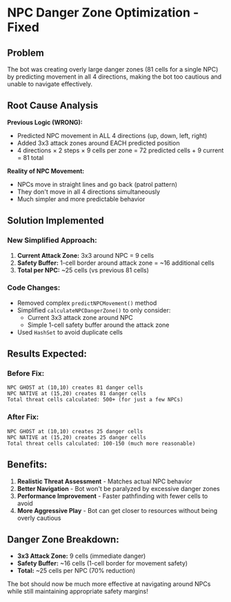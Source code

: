 # NPC Danger Zone Optimization - Fixed

## Problem
The bot was creating overly large danger zones (81 cells for a single NPC) by predicting movement in all 4 directions, making the bot too cautious and unable to navigate effectively.

## Root Cause Analysis
**Previous Logic (WRONG):**
- Predicted NPC movement in ALL 4 directions (up, down, left, right)
- Added 3x3 attack zones around EACH predicted position
- 4 directions × 2 steps × 9 cells per zone = 72 predicted cells + 9 current = 81 total

**Reality of NPC Movement:**
- NPCs move in straight lines and go back (patrol pattern)
- They don't move in all 4 directions simultaneously
- Much simpler and more predictable behavior

## Solution Implemented

### New Simplified Approach:
1. **Current Attack Zone:** 3x3 around NPC = 9 cells
2. **Safety Buffer:** 1-cell border around attack zone = ~16 additional cells  
3. **Total per NPC:** ~25 cells (vs previous 81 cells)

### Code Changes:
- Removed complex `predictNPCMovement()` method
- Simplified `calculateNPCDangerZone()` to only consider:
  - Current 3x3 attack zone around NPC
  - Simple 1-cell safety buffer around the attack zone
- Used `HashSet` to avoid duplicate cells

## Results Expected:

### Before Fix:
```
NPC GHOST at (10,10) creates 81 danger cells
NPC NATIVE at (15,20) creates 81 danger cells  
Total threat cells calculated: 500+ (for just a few NPCs)
```

### After Fix:
```
NPC GHOST at (10,10) creates 25 danger cells
NPC NATIVE at (15,20) creates 25 danger cells
Total threat cells calculated: 100-150 (much more reasonable)
```

## Benefits:
1. **Realistic Threat Assessment** - Matches actual NPC behavior
2. **Better Navigation** - Bot won't be paralyzed by excessive danger zones
3. **Performance Improvement** - Faster pathfinding with fewer cells to avoid
4. **More Aggressive Play** - Bot can get closer to resources without being overly cautious

## Danger Zone Breakdown:
- **3x3 Attack Zone:** 9 cells (immediate danger)
- **Safety Buffer:** ~16 cells (1-cell border for movement safety)
- **Total:** ~25 cells per NPC (70% reduction)

The bot should now be much more effective at navigating around NPCs while still maintaining appropriate safety margins!
